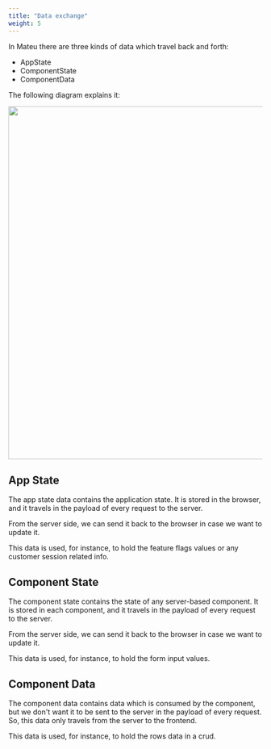 ```yaml
---
title: "Data exchange"
weight: 5
---
```


In Mateu there are three kinds of data which travel back and forth:

- AppState
- ComponentState
- ComponentData

The following diagram explains it:

<p align="center"><img src="../../../images/arch-overall-9.svg" width="700"/></p>

## App State

The app state data contains the application state. It is stored in the browser, and it travels in the payload of 
every request to the server.

From the server side, we can send it back to the browser in case we want to update it.

This data is used, for instance, to hold the feature flags values or any customer session related info.

## Component State

The component state contains the state of any server-based component. It is stored in each component, and it travels
in the payload of every request to the server.

From the server side, we can send it back to the browser in case we want to update it.

This data is used, for instance, to hold the form input values.

## Component Data

The component data contains data which is consumed by the component, but we don't want it to be sent to the server
in the payload of every request. So, this data only travels from the server to the frontend.

This data is used, for instance, to hold the rows data in a crud.

